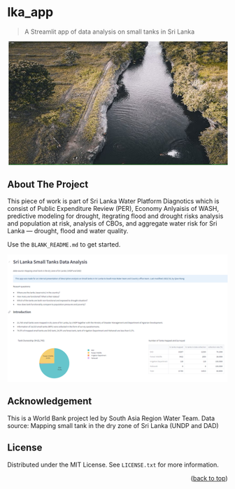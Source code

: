 # lka_app
> A Streamlit app of data analysis on small tanks in Sri Lanka

<img src='imgs\tank.jpg' width="800">



## About The Project

This piece of work is part of Sri Lanka Water Platform Diagnotics which is consist of Public Expenditure Review (PER), Economy Anlyaisis of WASH, predictive modeling for drought, itegrating flood and drought risks analysis and population at risk, analysis of CBOs, and aggregate water risk for Sri Lanka — drought, flood and water quality.

Use the `BLANK_README.md` to get started.

<img src='imgs\Screenshot.png' width="800">

## Acknowledgement

This is a World Bank project led by South Asia Region Water Team. 
Data source: Mapping small tank in the dry zone of Sri Lanka (UNDP and DAD)

## License

Distributed under the MIT License. See `LICENSE.txt` for more information.

<p align="right">(<a href="#readme-top">back to top</a>)</p>
